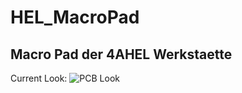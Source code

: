# HEL_MacroPad

## Macro Pad der 4AHEL Werkstaette

Current Look:
![PCB Look](https://cdn.discordapp.com/attachments/1046852493243588659/1055087156420411422/image.png)
